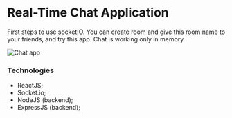 # Real-Time Chat Application

First steps to use socketIO. You can create room and give this room name to your friends, and try this app. Chat is working only in memory.

![Chat app](https://komornyi.space/static/img/projects/16.png)

### Technologies

-   ReactJS;
-   Socket.io;
-   NodeJS (backend);
-   ExpressJS (backend);

